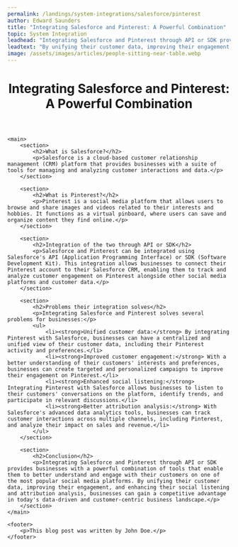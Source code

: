 ```yaml
---
permalink: /landings/system-integrations/salesforce/pinterest
author: Edward Saunders
title: "Integrating Salesforce and Pinterest: A Powerful Combination"
topic: System Integration
leadhead: "Integrating Salesforce and Pinterest through API or SDK provides businesses with a powerful combination of tools that enable them to better understand and engage with their customers on one of the most popular social media platforms"
leadtext: "By unifying their customer data, improving their engagement, and enhancing their social listening and attribution analysis, businesses can gain a competitive advantage in today's data-driven and customer-centric business landscape."
image: /assets/images/articles/people-sitting-near-table.webp
---
```

<div class="arttext">	<header>
		<h1>Integrating Salesforce and Pinterest: A Powerful Combination</h1>
	</header>

	<main>
		<section>
			<h2>What is Salesforce?</h2>
			<p>Salesforce is a cloud-based customer relationship management (CRM) platform that provides businesses with a suite of tools for managing and analyzing customer interactions and data.</p>
		</section>

		<section>
			<h2>What is Pinterest?</h2>
			<p>Pinterest is a social media platform that allows users to browse and share images and videos related to their interests and hobbies. It functions as a virtual pinboard, where users can save and organize content they find online.</p>
		</section>

		<section>
			<h2>Integration of the two through API or SDK</h2>
			<p>Salesforce and Pinterest can be integrated using Salesforce's API (Application Programming Interface) or SDK (Software Development Kit). This integration allows businesses to connect their Pinterest account to their Salesforce CRM, enabling them to track and analyze customer engagement on Pinterest alongside other social media platforms and customer data.</p>
		</section>

		<section>
			<h2>Problems their integration solves</h2>
			<p>Integrating Salesforce and Pinterest solves several problems for businesses:</p>
			<ul>
				<li><strong>Unified customer data:</strong> By integrating Pinterest with Salesforce, businesses can have a centralized and unified view of their customer data, including their Pinterest activity and preferences.</li>
				<li><strong>Improved customer engagement:</strong> With a better understanding of their customers' interests and preferences, businesses can create targeted and personalized campaigns to improve their engagement on Pinterest.</li>
				<li><strong>Enhanced social listening:</strong> Integrating Pinterest with Salesforce allows businesses to listen to their customers' conversations on the platform, identify trends, and participate in relevant discussions.</li>
				<li><strong>Better attribution analysis:</strong> With Salesforce's advanced data analytics tools, businesses can track customer interactions across multiple channels, including Pinterest, and analyze their impact on sales and revenue.</li>
			</ul>
		</section>

		<section>
			<h2>Conclusion</h2>
			<p>Integrating Salesforce and Pinterest through API or SDK provides businesses with a powerful combination of tools that enable them to better understand and engage with their customers on one of the most popular social media platforms. By unifying their customer data, improving their engagement, and enhancing their social listening and attribution analysis, businesses can gain a competitive advantage in today's data-driven and customer-centric business landscape.</p>
		</section>
	</main>

	<footer>
		<p>This blog post was written by John Doe.</p>
	</footer>
</div>